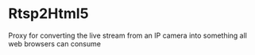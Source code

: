 # Rtsp2Html5
Proxy for converting the live stream from an IP camera into something all web browsers can consume
